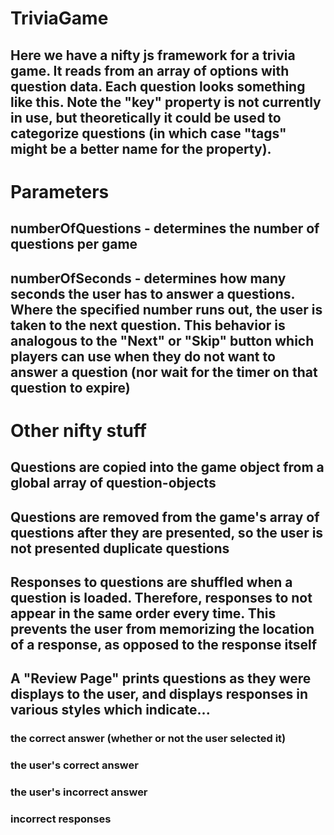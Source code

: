 # TriviaGame
## Here we have a nifty js framework for a trivia game. It reads from an array of options with question data. Each question looks something like this. Note the "key" property is not currently in use, but theoretically it could be used to categorize questions (in which case "tags" might be a better name for the property).

# Parameters
## numberOfQuestions - determines the number of questions per game
## numberOfSeconds - determines how many seconds the user has to answer a questions. Where the specified number runs out, the user is taken to the next question. This behavior is analogous to the "Next" or "Skip" button which players can use when they do not want to answer a question (nor wait for the timer on that question to expire)

# Other nifty stuff
## Questions are copied into the game object from a global array of question-objects
## Questions are removed from the game's array of questions after they are presented, so the user is not presented duplicate questions 
## Responses to questions are shuffled when a question is loaded. Therefore, responses to not appear in the same order every time. This prevents the user from memorizing the location of a response, as opposed to the response itself
## A "Review Page" prints questions as they were displays to the user, and displays responses in various styles which indicate...
### the correct answer (whether or not the user selected it)
### the user's correct answer
### the user's incorrect answer
### incorrect responses
